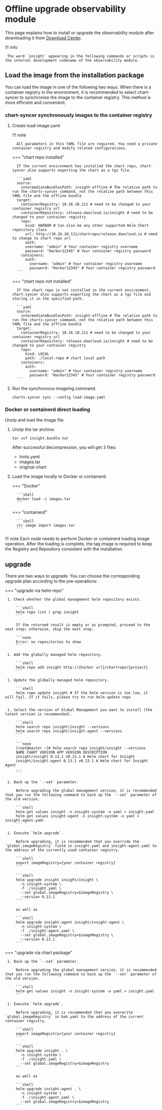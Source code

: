# Offline upgrade observability module

This page explains how to install or upgrade the observability module after downloading it from [Download Center](../../../download/index.md).

!!! info

     The word `insight` appearing in the following commands or scripts is the internal development codename of the observability module.

## Load the image from the installation package

You can load the image in one of the following two ways. When there is a container registry in the environment, it is recommended to select chart-syncer to synchronize the image to the container registry. This method is more efficient and convenient.

### chart-syncer synchronously images to the container registry

1. Create load-image.yaml

     !!! note

         All parameters in this YAML file are required. You need a private container registry and modify related configurations.

     === "chart repo installed"

         If the current environment has installed the chart repo, chart-syncer also supports exporting the chart as a tgz file.

         ```yaml
         source:
           intermediateBundlesPath: insight-offline # The relative path to run the charts-syncer command, not the relative path between this YAML file and the offline bundle
         target:
           containerRegistry: 10.16.10.111 # need to be changed to your container registry url
           containerRepository: release.daocloud.io/insight # need to be changed to your container registry
           repo:
             kind: HARBOR # Can also be any other supported Helm Chart repository class
             url: http://10.16.10.111/chartrepo/release.daocloud.io # need to change to chart repo url
             auth:
             username: "admin" # Your container registry username
             password: "Harbor12345" # Your container registry password
           containers:
             auth:
               username: "admin" # Your container registry username
               password: "Harbor12345" # Your container registry password
         ```

     === "chart repo not installed"

         If the chart repo is not installed in the current environment, chart-syncer also supports exporting the chart as a tgz file and storing it in the specified path.

         ```yaml
         source:
           intermediateBundlesPath: insight-offline # The relative path to run the charts-syncer command, not the relative path between this YAML file and the offline bundle
         target:
           containerRegistry: 10.16.10.111 # need to be changed to your container registry url
           containerRepository: release.daocloud.io/insight # need to be changed to your container registry
           repo:
             kind: LOCAL
             path: ./local-repo # chart local path
           containers:
             auth:
               username: "admin" # Your container registry username
               password: "Harbor12345" # Your container registry password
         ```

1. Run the synchronous imageing command.

     ```shell
     charts-syncer sync --config load-image.yaml
     ```

### Docker or containerd direct loading

Unzip and load the image file.

1. Unzip the tar archive.

     ```shell
     tar xvf insight.bundle.tar
     ```

     After successful decompression, you will get 3 files:

     - hints.yaml
     - images.tar
     - original-chart

2. Load the image locally to Docker or containerd.

     === "Docker"

         ```shell
         docker load -i images.tar
         ```

     === "containerd"

         ```shell
         ctr image import images.tar
         ```

!!! note
     Each node needs to perform Docker or containerd loading image operation.
     After the loading is complete, the tag image is required to keep the Registry and Repository consistent with the installation.

## upgrade

There are two ways to upgrade. You can choose the corresponding upgrade plan according to the pre-operations:

=== "upgrade via helm repo"

     1. Check whether the global management helm repository exists.

         ```shell
         helm repo list | grep insight
         ```

         If the returned result is empty or as prompted, proceed to the next step; otherwise, skip the next step.

         ```none
         Error: no repositories to show
         ```

     1. Add the globally managed helm repository.

         ```shell
         helm repo add insight http://{harbor url}/chartrepo/{project}
         ```

     1. Update the globally managed helm repository.

         ```shell
         helm repo update insight # If the helm version is too low, it will fail. If it fails, please try to run helm update repo
         ```

     1. Select the version of Global Management you want to install (the latest version is recommended).

         ```shell
         helm search repo insight/insight --versions
         helm search repo insight/insight-agent --versions
         ```

         ```none
         [root@master ~]# helm search repo insight/insight --versions
         NAME CHART VERSION APP VERSION DESCRIPTION
         insight/insight 0.13.1 v0.13.1 A Helm chart for Insight
         insight/insight-agent 0.13.1 v0.13.1 A Helm chart for Insight Agent
         ...
         ```

     1. Back up the `--set` parameter.

         Before upgrading the global management version, it is recommended that you run the following command to back up the `--set` parameter of the old version.

         ```shell
         helm get values insight -n insight-system -o yaml > insight.yaml
         helm get values insight-agent -n insight-system -o yaml > insight-agent.yaml
         ```

     1. Execute `helm upgrade`.

         Before upgrading, it is recommended that you override the `global.imageRegistry` field in insight.yaml and insight-agent.yaml to the address of the currently used container registry.

         ```shell
         export imageRegistry={your container registry}
         ```

         ```shell
         helm upgrade insight insight/insight \
           -n insight-system \
           -f ./insight.yaml \
           --set global.imageRegistry=$imageRegistry \
           --version 0.13.1
         ```

         as well as

         ```shell
         helm upgrade insight-agent insight/insight-agent \
           -n insight-system \
           -f ./insight-agent.yaml \
           --set global.imageRegistry=$imageRegistry \
           --version 0.13.1
         ```

=== "upgrade via chart package"

     1. Back up the `--set` parameter.

         Before upgrading the global management version, it is recommended that you run the following command to back up the `--set` parameter of the old version.

         ```shell
         helm get values insight -n insight-system -o yaml > insight.yaml
         ```

     1. Execute `helm upgrade`.

         Before upgrading, it is recommended that you overwrite `global.imageRegistry` in bak.yaml to the address of the current container registry.

         ```shell
         export imageRegistry={your container registry}
         ```

         ```shell
         helm upgrade insight . \
           -n insight-system \
           -f ./insight.yaml \
           --set global.imageRegistry=$imageRegistry
         ```

         as well as

         ```shell
         helm upgrade insight-agent . \
           -n insight-system \
           -f ./insight-agent.yaml \
           --set global.imageRegistry=$imageRegistry
         ```